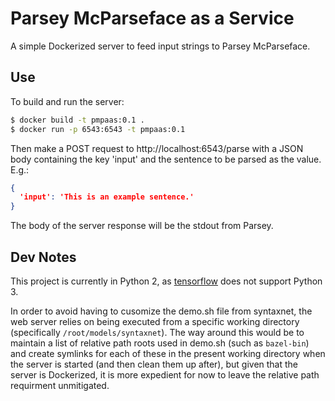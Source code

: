 # Parsey McParseface as a Service

A simple Dockerized server to feed input strings to Parsey McParseface.

## Use

To build and run the server:

```bash
$ docker build -t pmpaas:0.1 .
$ docker run -p 6543:6543 -t pmpaas:0.1
```

Then make a POST request to http://localhost:6543/parse with a JSON body
containing the key 'input' and the sentence to be parsed as the value.
E.g.:

```json
{
  'input': 'This is an example sentence.'
}
```

The body of the server response will be the stdout from Parsey.

## Dev Notes

This project is currently in Python 2, as [tensorflow]() does not
support Python 3.

In order to avoid having to cusomize the demo.sh file from syntaxnet,
the web server relies on being executed from a specific working
directory (specifically `/root/models/syntaxnet`). The way around this
would be to maintain a list of relative path roots used in demo.sh
(such as `bazel-bin`) and create symlinks for each of these in the
present working directory when the server is started (and then clean
them up after), but given that the server is Dockerized, it is more
expedient for now to leave the relative path requirment unmitigated.
